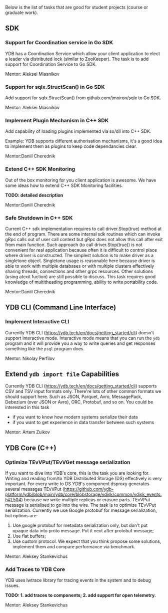 Below is the list of tasks that are good for student projects (course or graduate work).

## SDK
### Support for Coordination service in Go SDK
YDB has a Coordination Service which allow your client application to elect a leader via distributed lock (similar to ZooKeeper). The task is to add support for Coordination Service to Go SDK.

Mentor: Aleksei Miasnikov 

### Support for sqlx.StructScan() in Go SDK
Add support for sqlx.StructScan() from github.com/jmoiron/sqlx to Go SDK.

Mentor: Aleksei Miasnikov

### Implement Plugin Mechanism in C++ SDK
Add capability of loading plugins implemented via so/dll into C++ SDK.

Example: YDB supports different authorisation mechanisms, it's a good idea to implement them as plugins to keep code dependancies clear.

Mentor:Daniil Cherednik

### Extend C++ SDK Monitoring
Out of the box monitoring for you client application is awesome. We have some ideas how to extend C++ SDK Monitoring facilities.

**TODO: detailed description**

Mentor:Daniil Cherednik

### Safe Shutdown in C++ SDK
Current C++ sdk implementation requires to call driver.Stop(true) method at the end of program. There are some internal sdk routines which can invoke gRpc calls out of user call context but gRpc does not allow this call after exit from main function.
Such approach (to call driver.Stop(true)) is not convenient for real application because often it is difficult to control place where driver is constructed.
The simplest solution is to make driver as a singletone object. Singletone usage is reasonable here because driver is able to work with multiple databases or with multiple clusters effectively sharing threads, connections and other grpc resources.
Other solutions (using atexit fuction) are still possible to discuss.
This task requires good knowledge of multitheading programming, ability to write portability code.

Mentor:Daniil Cherednik

## YDB CLI (Command Line Interface)
### Implement Interactive CLI
Currently YDB CLI (https://ydb.tech/en/docs/getting_started/cli) doesn't support interactive mode. Interactive mode means that you can run the `ydb` program and it will provide you a way to write queries and get responses something like the `psql` program does.

Mentor: Nikolay Perfilov

## Extend `ydb import file` Capabilities
Currently YDB CLI (https://ydb.tech/en/docs/getting_started/cli) supports CSV and TSV input formats only. There're lots of other common formats we should support here. Such as JSON, Parquet, Avro, MessagePack, Debezium (over JSON or Avro), ORC, Protobuf, and so on. You could be interested in this task
* if you want to know how modern systems serialize their data
* if you want to get experience in data transfer between such systems

Mentor: Artem Zuikov

## YDB Core (C++)
### Optimize TEvVPut/TEvVGet message serialization
If you want to dive into YDB's core, this is the task you are looking for. Writing and reading from/to YDB Distributed Storage (DS) effectively is very important. For every write to DS YDB's component dsproxy generates several messages TEvVPut (https://github.com/ydb-platform/ydb/blob/main/ydb/core/blobstorage/vdisk/common/vdisk_events.h#L504) because we write multiple replicas or erasure parts. TEvVPut message is serialised to go into the wire. The task is to optimize TEvVPut serialization. Currently we use Google protobuf for message serialization, but options are:
1. Use google protobuf for metadata serialization only, but don't put opaque data into proto message. Put it next after protobuf message;
2. Use flat buffers;
3. Use custom protocol.
We expect that you think propose some solutions, implement them and compare performance via benchmark.

Mentor: Aleksey Stankevichus

### Add Traces to YDB Core
YDB uses lwtrace library for tracing events in the system and to debug issues.

**TODO: 1. add traces to components; 2. add support for open telemetry.**

Mentor: Aleksey Stankevichus


